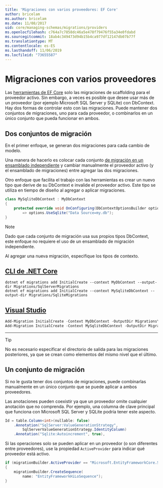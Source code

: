 ```yaml
---
title: 'Migraciones con varios proveedores: EF Core'
author: bricelam
ms.author: bricelam
ms.date: 11/08/2017
uid: core/managing-schemas/migrations/providers
ms.openlocfilehash: c764a7c7858dc46a5e478f79476f55a34e0fdabd
ms.sourcegitcommit: 18ab4c349473d94b15b4ca977df12147db07b77f
ms.translationtype: MT
ms.contentlocale: es-ES
ms.lasthandoff: 11/06/2019
ms.locfileid: "73655587"
---
```

# <a name="migrations-with-multiple-providers"></a>Migraciones con varios proveedores

Las [herramientas de EF Core][1] solo las migraciones de scaffolding para el proveedor activo. Sin embargo, a veces es posible que desee usar más de un proveedor (por ejemplo Microsoft SQL Server y SQLite) con DbContext. Hay dos formas de controlar esto con las migraciones. Puede mantener dos conjuntos de migraciones, uno para cada proveedor, o combinarlos en un único conjunto que pueda funcionar en ambos.

## <a name="two-migration-sets"></a>Dos conjuntos de migración

En el primer enfoque, se generan dos migraciones para cada cambio de modelo.

Una manera de hacerlo es colocar cada conjunto [de migración en un ensamblado independiente][2] y cambiar manualmente el proveedor activo (y el ensamblado de migraciones) entre agregar las dos migraciones.

Otro enfoque que facilita el trabajo con las herramientas es crear un nuevo tipo que derive de su DbContext e invalide el proveedor activo. Este tipo se utiliza en tiempo de diseño al agregar o aplicar migraciones.

``` csharp
class MySqliteDbContext : MyDbContext
{
    protected override void OnConfiguring(DbContextOptionsBuilder options)
        => options.UseSqlite("Data Source=my.db");
}
```

> [!NOTE]
> Dado que cada conjunto de migración usa sus propios tipos DbContext, este enfoque no requiere el uso de un ensamblado de migración independiente.

Al agregar una nueva migración, especifique los tipos de contexto.

## <a name="net-core-clitabdotnet-core-cli"></a>[CLI de .NET Core](#tab/dotnet-core-cli)

``` Console
dotnet ef migrations add InitialCreate --context MyDbContext --output-dir Migrations/SqlServerMigrations
dotnet ef migrations add InitialCreate --context MySqliteDbContext --output-dir Migrations/SqliteMigrations
```

## <a name="visual-studiotabvs"></a>[Visual Studio](#tab/vs)

``` powershell
Add-Migration InitialCreate -Context MyDbContext -OutputDir Migrations\SqlServerMigrations
Add-Migration InitialCreate -Context MySqliteDbContext -OutputDir Migrations\SqliteMigrations
```

***

> [!TIP]
> No es necesario especificar el directorio de salida para las migraciones posteriores, ya que se crean como elementos del mismo nivel que el último.

## <a name="one-migration-set"></a>Un conjunto de migración

Si no le gusta tener dos conjuntos de migraciones, puede combinarlas manualmente en un único conjunto que se puede aplicar a ambos proveedores.

Las anotaciones pueden coexistir ya que un proveedor omite cualquier anotación que no comprenda. Por ejemplo, una columna de clave principal que funciona con Microsoft SQL Server y SQLite podría tener este aspecto.

``` csharp
Id = table.Column<int>(nullable: false)
    .Annotation("SqlServer:ValueGenerationStrategy",
        SqlServerValueGenerationStrategy.IdentityColumn)
    .Annotation("Sqlite:Autoincrement", true),
```

Si las operaciones solo se pueden aplicar en un proveedor (o son diferentes entre proveedores), use la propiedad `ActiveProvider` para indicar qué proveedor está activo.

``` csharp
if (migrationBuilder.ActiveProvider == "Microsoft.EntityFrameworkCore.SqlServer")
{
    migrationBuilder.CreateSequence(
        name: "EntityFrameworkHiLoSequence");
}
```

  [1]: ../../miscellaneous/cli/index.md
  [2]: projects.md
